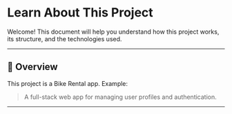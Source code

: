 # Learn About This Project

Welcome! This document will help you understand how this project works, its structure, and the technologies used.

---

## 🧩 Overview

This project is a Bike Rental app.
Example:
> A full-stack web app for managing user profiles and authentication.

---


